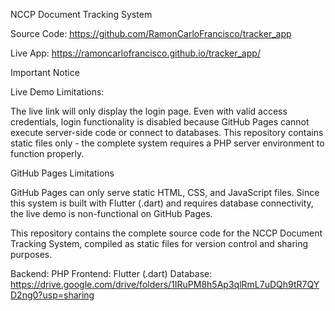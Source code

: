 
NCCP Document Tracking System

Source Code: https://github.com/RamonCarloFrancisco/tracker_app

Live App: https://ramoncarlofrancisco.github.io/tracker_app/

Important Notice

Live Demo Limitations:

The live link will only display the login page. Even with valid access credentials, login functionality is disabled because GitHub Pages cannot execute server-side code or connect to databases.
This repository contains static files only - the complete system requires a PHP server environment to function properly.

GitHub Pages Limitations

GitHub Pages can only serve static HTML, CSS, and JavaScript files. Since this system is built with Flutter (.dart) and requires database connectivity, the live demo is non-functional on GitHub Pages.

This repository contains the complete source code for the NCCP Document Tracking System, compiled as static files for version control and sharing purposes.

Backend: PHP
Frontend: Flutter (.dart)
Database: https://drive.google.com/drive/folders/1IRuPM8h5Ap3qlRmL7uDQh9tR7QYD2ng0?usp=sharing
